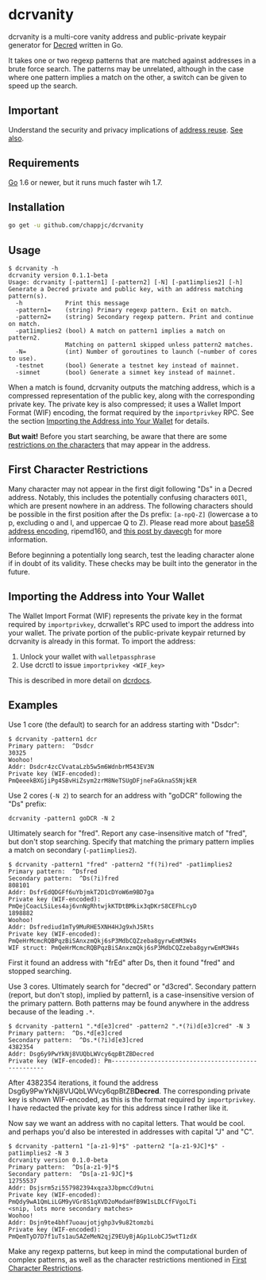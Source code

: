 dcrvanity
====

dcrvanity is a multi-core vanity address and public-private keypair generator
for [Decred](https://decred.org/) written in Go.

It takes one or two regexp patterns that are matched against addresses in a
brute force search.  The patterns may be unrelated, although in the case where
one pattern implies a match on the other, a switch can be given to speed up the
search.

## Important

Understand the security and privacy implications of [address reuse][1].  [See
also][2].

## Requirements

[Go](http://golang.org) 1.6 or newer, but it runs much faster wih 1.7.

## Installation

```bash
go get -u github.com/chappjc/dcrvanity
```

## Usage

```none
$ dcrvanity -h
dcrvanity version 0.1.1-beta
Usage: dcrvanity [-pattern1] [-pattern2] [-N] [-pat1implies2] [-h]
Generate a Decred private and public key, with an address matching pattern(s).
  -h            Print this message
  -pattern1=    (string) Primary regexp pattern. Exit on match.
  -pattern2=    (string) Secondary regexp pattern. Print and continue on match.
  -pat1implies2 (bool) A match on pattern1 implies a match on pattern2.
                Matching on pattern1 skipped unless pattern2 matches.
  -N=           (int) Number of goroutines to launch (~number of cores to use).
  -testnet      (bool) Generate a testnet key instead of mainnet.
  -simnet       (bool) Generate a simnet key instead of mainnet.
```

When a match is found, dcrvanity outputs the matching address, which is a
compressed representation of the public key, along with the corresponding
private key. The private key is also compressed; it uses a Wallet Import Format
(WIF) encoding, the format required by the `importprivkey` RPC. See the section
[Importing the Address into Your
Wallet](#importing-the-address-into-your-wallet) for details.

**But wait!**  Before you start searching, be aware that there are some
[restrictions on the characters](#first-character-restrictions) that may appear
in the address.

## First Character Restrictions

Many character may not appear in the first digit following "Ds" in a Decred
address. Notably, this includes the potentially confusing characters `0OIl`,
which are present nowhere in an address. The following characters should be
possible in the first position after the Ds prefix: `[a-npQ-Z]` (lowercase a to
p, excluding o and l, and uppercae Q to Z). Please read more about [base58
address encoding][4], ripemd160, and [this post by davecgh][5] for more
information.

Before beginning a potentially long search, test the leading character alone if
in doubt of its validity.  These checks may be built into the generator in the
future.

## Importing the Address into Your Wallet

The Wallet Import Format (WIF) represents the private key in the format
required by `importprivkey`, dcrwallet's RPC used to import the address into
your wallet.  The private portion of the public-private keypair returned by
dcrvanity is already in this format. To import the address:

 1. Unlock your wallet with `walletpassphrase`
 1. Use dcrctl to issue `importprivkey <WIF_key>`

 This is described in more detail on [dcrdocs][3].

## Examples

Use 1 core (the default) to search for an address starting with "Dsdcr":

    $ dcrvanity -pattern1 dcr
    Primary pattern:  ^Dsdcr
    30325
    Woohoo!
    Addr: Dsdcr4zcCVvataLzb5w5m6WdnbrM543EV3N
    Private key (WIF-encoded):  PmQeeekBXGjiPg4SBvHiZsym2zrM8NeTSUgDFjneFaGknaS5NjkER

Use 2 cores (`-N 2`) to search for an address with "goDCR" following the "Ds"
prefix:

    dcrvanity -pattern1 goDCR -N 2

Ultimately search for "fred". Report any case-insensitive match of "fred", but
don't stop searching. Specify that matching the primary pattern implies a match
on secondary (`-pat1implies2`).

    $ dcrvanity -pattern1 "fred" -pattern2 "f(?i)red" -pat1implies2
    Primary pattern:  ^Dsfred
    Secondary pattern:  ^Ds(?i)fred
    808101
    Addr: DsfrEdQDGFf6uYbjmkT2D1cDYoW6m9BD7ga
    Private key (WIF-encoded): PmQejCoacLSiLes4aj6vnNgRhtwjkKTDtBMkix3qDKrS8CEFhLcyD
    1898882
    Woohoo!
    Addr: Dsfrediud1mTy9MuRHE5XNH4HJg9xhJ5Rts
    Private key (WIF-encoded): PmQeHrMcmcRQBPqzBiSAnxzmQkj6sP3MdbCQZzeba8gyrwEmM3W4s
    WIF struct: PmQeHrMcmcRQBPqzBiSAnxzmQkj6sP3MdbCQZzeba8gyrwEmM3W4s

First it found an address with "frEd" after Ds, then it found "fred" and
stopped searching.

Use 3 cores. Ultimately search for "decred" or "d3cred". Secondary pattern
(report, but don't stop), implied by pattern1, is a case-insensitive version of
the primary pattern.  Both patterns may be found anywhere in the address because
of the leading `.*`.

    $ dcrvanity -pattern1 ".*d[e3]cred" -pattern2 ".*(?i)d[e3]cred" -N 3
    Primary pattern:  ^Ds.*d[e3]cred
    Secondary pattern:  ^Ds.*(?i)d[e3]cred
    4382354
    Addr: Dsg6y9PwYkNj8VUQbLWVcy6qpBtZBDecred
    Private key (WIF-encoded): Pm---------------------------------------------------

After 4382354 iterations, it found the address
Dsg6y9PwYkNj8VUQbLWVcy6qpBtZB**Decred**. The corresponding private key is
shown WIF-encoded, as this is the format required by `importprivkey`. I have
redacted the private key for this address since I rather like it.

Now say we want an address with no capital letters.  That would be cool.  and
perhaps you'd also be interested in addresses with capital "J" and "C".

    $ dcrvanity -pattern1 "[a-z1-9]*$" -pattern2 "[a-z1-9JC]*$" -pat1implies2 -N 3
    dcrvanity version 0.1.0-beta
    Primary pattern:  ^Ds[a-z1-9]*$
    Secondary pattern:  ^Ds[a-z1-9JC]*$
    12755537
    Addr: Dsjsrm5zi557982394xqza3JbpmcCd9utni
    Private key (WIF-encoded): PmQdy9wA1QmLiLGM9yVGr8S1qXVD2oModaHfB9W1sLDLCfFVgoLTi
    <snip, lots more secondary matches>
    Woohoo!
    Addr: Dsjn9te4bhf7uoaujotjghp3v9u82tomzbi
    Private key (WIF-encoded):  PmQemTyD7D7f1uTs1au5AZeMeN2qjZ9EUyBjAGp1LobCJ5wtT1zdX

Make any regexp patterns, but keep in mind the computational burden of complex
patterns, as well as the character restrictions mentioned in [First Character
Restrictions](#first-character-restrictions).

 [1]: https://en.bitcoin.it/wiki/Address_reuse
 [2]: http://bitcoin.stackexchange.com/questions/20621/is-it-safe-to-reuse-a-bitcoin-address/42380#42380
 [3]: https://docs.decred.org/faq/wallets-and-seeds/#7-how-do-i-import-a-key-that-is-in-wallet-import-format-wif
 [4]: https://en.bitcoin.it/wiki/Base58Check_encoding
 [5]: https://forum.decred.org/threads/personalize-your-address-with-vanitygen.253/#post-3077

